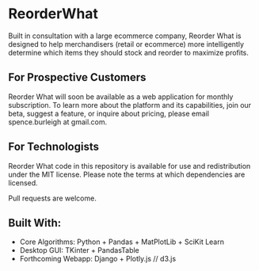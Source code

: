 # ReorderWhat
Built in consultation with a large ecommerce company, Reorder What is designed to help merchandisers (retail or ecommerce) more intelligently determine which items they should stock and reorder to maximize profits.

## For Prospective Customers
Reorder What will soon be available as a web application for monthly subscription. To learn more about the platform and its capabilities, join our beta, suggest a feature, or inquire about pricing, please email spence.burleigh at gmail.com.

## For Technologists
Reorder What code in this repository is available for use and redistribution under the MIT license. Please note the terms at which dependencies are licensed. 

Pull requests are welcome.

## Built With:

- Core Algorithms: Python + Pandas + MatPlotLib + SciKit Learn
- Desktop GUI: TKinter + PandasTable
- Forthcoming Webapp: Django + Plotly.js // d3.js
